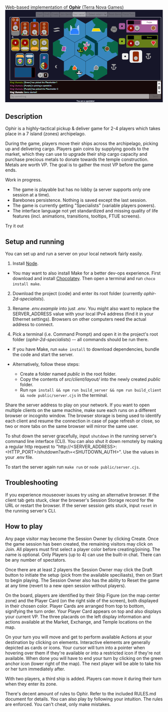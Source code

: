 Web-based implementation of **Ophir** (Terra Nova Games)
![3 Player game sample](./sample-screenshot.png)

## Description
Ophir is a highly-tactical pickup & deliver game for 2-4 players which takes place in a 7 island (zones) archipelago.

During the game, players move their ships across the archipelago, picking up and delivering cargo. Players gain coins by supplying goods to the market, which they can use to upgrade their ship cargo capacity and purchase precious metals to donate towards the temple construction. Metals are worth VP. The goal is to gather the most VP before the game ends.

Work in progress.

- The game is playable but has no lobby (a server supports only one session at a time).
- Barebones persistence. Nothing is saved except the last session.
- The game is currently getting "Specialists" (variable players powers).
- The interface language not yet standardized and missing quality of life features (incl. animations, transitions, tooltips, FTUE screens).

Try it out

## Setup and running
You can set up and run a server on your local network fairly easily.

1. Install [Node](https://nodejs.org/en/download/package-manager).
 - You may want to also install Make for a better dev-ops experience. First download and install [Chocolatey](https://docs.chocolatey.org/en-us/chocolatey-components-dependencies-and-support-lifecycle/#supported-windows-versions). Then open a terminal and run `choco install make`.

2. Download the project (code) and enter its root folder (currently *ophir-2d-specialists*).

3. Rename *.env.example* into just *.env*. You might also want to replace the SERVER_ADDRESS value with your local IPv4 address (find it in your Ethernet settings). Browsers on other computers need the actual address to connect.

4. Pick a terminal (i.e. Command Prompt) and open it in the project's root folder (*ophir-2d-specialists*) -- all commands should be run there.

 - If you have Make, run `make install` to download dependencies, bundle the code and start the server.

 - Alternatively, follow these steps:
    - Create a folder named *public* in the root folder.
    - Copy the contents of *src/client/layout/* into the newly created *public* folder.
    - Run `npm install && npm run build_server && npm run build_client && node public/server.cjs` in the terminal.

Share the server address to play on your network. If you want to open multiple clients on the same machine, make sure each runs on a different browser or incognito window. The browser storage is being used to identify each client and resume the connection in case of page refresh or close, so two or more tabs on the same browser will mirror the same user.

To shut down the server gracefully, input `shutdown` in the running server's command line interface (CLI).
You can also shut it down remotely by making a regular http request to "http://<SERVER_ADDRESS>:<HTTP_PORT>/shutdown?auth=<SHUTDOWN_AUTH>". Use the values in your .env file.

To start the server again run `make run` or `node public/server.cjs`.

## Troubleshooting
If you experience mouseover issues try using an alternative browser.
If the client tab gets stuck, clear the browser's Session Storage record for the URL or restart the browser.
If the server session gets stuck, input `reset` in the running server's CLI.

## How to play

 Any page visitor may become the Session Owner by clicking Create. Once the game session has been created, the remaining visitors may click on Join. All players must first select a player color before creating/joining. The name is optional. Only Players (up to 4) can use the built-in chat. There can be any number of spectators.

 Once there are at least 2 players the Session Owner may click the Draft button to initiate the setup (pick from the available speciliasts), then on Start to begin playing. The Session Owner also has the ability to Reset the game at any time (revert to a new open session without players).

 On the board, players are identified by their Ship Figure (on the map center zone) and the Player Card (on the right side of the screen), both displayed in their chosen color. Player Cards are arranged from top to bottom, signifying the turn order. Your Player Card appears on top and also displays your current VP. The three placards on the left display information and actions available at the Market, Exchange, and Temple locations on the map.

 On your turn you will move and get to perform available Actions at your destination by clicking on elements. Interactive elements are generally depicted as cards or icons. Your cursor will turn into a pointer when hovering over them if they're available or into a restricted icon if they're not available. When done you will have to end your turn by clicking on the green anchor icon (lower right of the map). The next player will be able to take his or her turn immediately after.

 With two players, a third ship is added. Players can move it during their turn when they enter its zone.

 There's decent amount of rules to Ophir. Refer to the included RULES.md document for details. You can also play by following your intuition. The rules are enforced. You can't cheat, only make mistakes.

